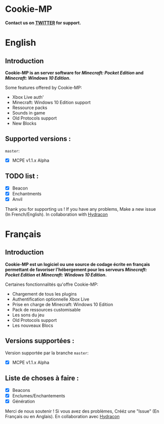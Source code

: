 Cookie-MP
==================
**Contact us on [TWITTER](http://www.twitter.com/Cookie_Software) for support.**

# English

Introduction
-------------
__Cookie-MP is an server software for *Minecraft: Pocket Edition* and *Minecraft: Windows 10 Edition*.__  

Some features offered by Cookie-MP:
* Xbox Live auth'
* Minecraft: Windows 10 Edition support
* Ressource packs
* Sounds in game
* Old Protocols support
* New Blocks

Supported versions :
-------------
`master`:
- [x] MCPE v1.1.x Alpha

TODO list :
-------------

- [x] Beacon
- [x] Enchantments
- [x] Anvil

Thank you for supporting us ! If you have any problems, Make a new issue (In French/English). In collaboration with [Hydracon](https://www.github.com/E-DevPM/Hydracon/)

# Français

Introduction
-------------
__Cookie-MP est un logiciel ou une source de codage écrite en français permettant de favoriser l'hébergement pour les serveurs *Minecraft: Pocket Edition* et *Minecraft: Windows 10 Edition*.__  

Certaines fonctionnalités qu'offre Cookie-MP:
* Chargement de tous les plugins
* Authentification optionnelle Xbox Live
* Prise en charge de Minecraft: Windows 10 Edition
* Pack de ressources customisable
* Les sons du jeu
* Old Protocols support
* Les nouveaux Blocs

Versions supportées :
-------------
Version supportée par la branche `master`:
- [x] MCPE v1.1.x Alpha

Liste de choses à faire :
-------------

- [x] Beacons
- [x] Enclumes/Enchantements
- [x] Génération

Merci de nous soutenir ! Si vous avez des problèmes, Crééz une "Issue" (En Français ou en Anglais).
En collaboration avec [Hydracon](https://www.github.com/E-DevPM/Hydracon/)
